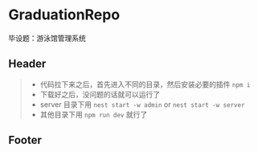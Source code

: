 # GraduationRepo

毕设题：游泳馆管理系统

## Header

> -   代码拉下来之后，首先进入不同的目录，然后安装必要的插件 `npm i`
> -   下载好之后，没问题的话就可以运行了
> -   server 目录下用 `nest start -w admin` or `nest start -w server`
> -   其他目录下用 `npm run dev` 就行了

## Footer
